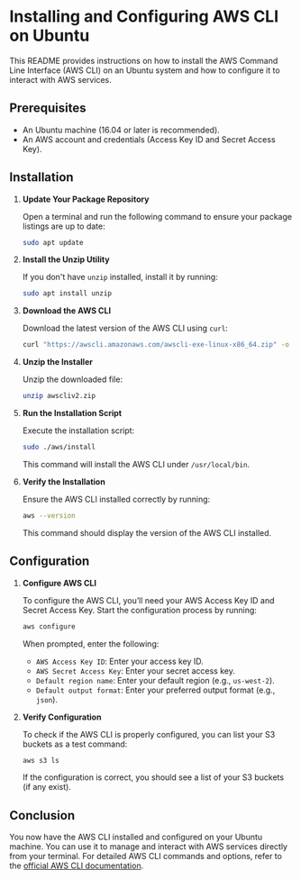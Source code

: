 # Installing and Configuring AWS CLI on Ubuntu

This README provides instructions on how to install the AWS Command Line Interface (AWS CLI) on an Ubuntu system and how to configure it to interact with AWS services.

## Prerequisites

- An Ubuntu machine (16.04 or later is recommended).
- An AWS account and credentials (Access Key ID and Secret Access Key).

## Installation

1. **Update Your Package Repository**

   Open a terminal and run the following command to ensure your package listings are up to date:

   ```bash
   sudo apt update
   ```

2. **Install the Unzip Utility**

   If you don't have `unzip` installed, install it by running:

   ```bash
   sudo apt install unzip
   ```

3. **Download the AWS CLI**

   Download the latest version of the AWS CLI using `curl`:

   ```bash
   curl "https://awscli.amazonaws.com/awscli-exe-linux-x86_64.zip" -o "awscliv2.zip"
   ```

4. **Unzip the Installer**

   Unzip the downloaded file:

   ```bash
   unzip awscliv2.zip
   ```

5. **Run the Installation Script**

   Execute the installation script:

   ```bash
   sudo ./aws/install
   ```

   This command will install the AWS CLI under `/usr/local/bin`.

6. **Verify the Installation**

   Ensure the AWS CLI installed correctly by running:

   ```bash
   aws --version
   ```

   This command should display the version of the AWS CLI installed.

## Configuration

1. **Configure AWS CLI**

   To configure the AWS CLI, you’ll need your AWS Access Key ID and Secret Access Key. Start the configuration process by running:

   ```bash
   aws configure
   ```

   When prompted, enter the following:

   - `AWS Access Key ID`: Enter your access key ID.
   - `AWS Secret Access Key`: Enter your secret access key.
   - `Default region name`: Enter your default region (e.g., `us-west-2`).
   - `Default output format`: Enter your preferred output format (e.g., `json`).

2. **Verify Configuration**

   To check if the AWS CLI is properly configured, you can list your S3 buckets as a test command:

   ```bash
   aws s3 ls
   ```

   If the configuration is correct, you should see a list of your S3 buckets (if any exist).

## Conclusion

You now have the AWS CLI installed and configured on your Ubuntu machine. You can use it to manage and interact with AWS services directly from your terminal. For detailed AWS CLI commands and options, refer to the [official AWS CLI documentation](https://docs.aws.amazon.com/cli/latest/userguide/cli-chap-welcome.html).